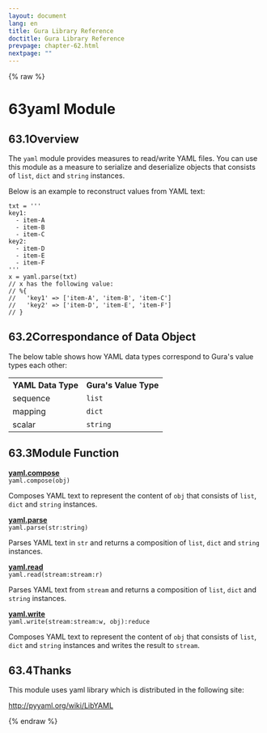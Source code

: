 ```yaml
---
layout: document
lang: en
title: Gura Library Reference
doctitle: Gura Library Reference
prevpage: chapter-62.html
nextpage: ""
---
```

{% raw %}
<h1><span class="caption-index-1">63</span>yaml Module</h1>
<h2><span class="caption-index-2">63.1</span><a name="anchor-63-1"></a>Overview</h2>
<p>
The <code class="highlighter-rouge">yaml</code> module provides measures to read/write YAML files. You can use this module as a measure to serialize and deserialize objects that consists of <code class="highlighter-rouge">list</code>, <code class="highlighter-rouge">dict</code> and <code class="highlighter-rouge">string</code> instances.
</p>
<p>
Below is an example to reconstruct values from YAML text:
</p>
<pre class="highlight"><code>txt = '''
key1:
  - item-A
  - item-B
  - item-C
key2:
  - item-D
  - item-E
  - item-F
'''
x = yaml.parse(txt)
// x has the following value:
// %{
//   'key1' =&gt; ['item-A', 'item-B', 'item-C']
//   'key2' =&gt; ['item-D', 'item-E', 'item-F']
// }
</code></pre>
<h2><span class="caption-index-2">63.2</span><a name="anchor-63-2"></a>Correspondance of Data Object</h2>
<p>
The below table shows how YAML data types correspond to Gura's value types each other:
</p>
<p>
<table class="table">
<tr>
<th>
YAML Data Type</th>
<th>
Gura's Value Type</th>
</tr>

<tr>
<td>
sequence</td>
<td>
<code>list</code></td>
</tr>

<tr>
<td>
mapping</td>
<td>
<code>dict</code></td>
</tr>

<tr>
<td>
scalar</td>
<td>
<code>string</code></td>
</tr>

</table>

</p>
<h2><span class="caption-index-2">63.3</span><a name="anchor-63-3"></a>Module Function</h2>
<p>
<div><strong style="text-decoration:underline">yaml.compose</strong></div>
<div style="margin-bottom:1em"><code>yaml.compose(obj)</code></div>
Composes YAML text to represent the content of <code class="highlighter-rouge">obj</code> that consists of <code class="highlighter-rouge">list</code>, <code class="highlighter-rouge">dict</code> and <code class="highlighter-rouge">string</code> instances.
</p>
<p>
<div><strong style="text-decoration:underline">yaml.parse</strong></div>
<div style="margin-bottom:1em"><code>yaml.parse(str:string)</code></div>
Parses YAML text in <code class="highlighter-rouge">str</code> and returns a composition of <code class="highlighter-rouge">list</code>, <code class="highlighter-rouge">dict</code> and <code class="highlighter-rouge">string</code> instances.
</p>
<p>
<div><strong style="text-decoration:underline">yaml.read</strong></div>
<div style="margin-bottom:1em"><code>yaml.read(stream:stream:r)</code></div>
Parses YAML text from <code class="highlighter-rouge">stream</code> and returns a composition of <code class="highlighter-rouge">list</code>, <code class="highlighter-rouge">dict</code> and <code class="highlighter-rouge">string</code> instances.
</p>
<p>
<div><strong style="text-decoration:underline">yaml.write</strong></div>
<div style="margin-bottom:1em"><code>yaml.write(stream:stream:w, obj):reduce</code></div>
Composes YAML text to represent the content of <code class="highlighter-rouge">obj</code> that consists of <code class="highlighter-rouge">list</code>, <code class="highlighter-rouge">dict</code> and <code class="highlighter-rouge">string</code> instances and writes the result to <code class="highlighter-rouge">stream</code>.
</p>
<h2><span class="caption-index-2">63.4</span><a name="anchor-63-4"></a>Thanks</h2>
<p>
This module uses yaml library which is distributed in the following site:
</p>
<p>
<a href="http://pyyaml.org/wiki/LibYAML">http://pyyaml.org/wiki/LibYAML</a>
</p>
<p />

{% endraw %}
